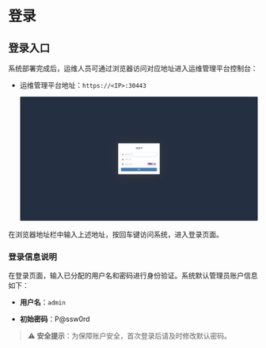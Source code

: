 # **登录**
## **登录入口**

系统部署完成后，运维人员可通过浏览器访问对应地址进入运维管理平台控制台：

* 运维管理平台地址：`https://<IP>:30443`

  ![](./images/login-loginportal-1.png)

在浏览器地址栏中输入上述地址，按回车键访问系统，进入登录页面。

### **登录信息说明**

在登录页面，输入已分配的用户名和密码进行身份验证。系统默认管理员账户信息如下：

* **用户名**：`admin`

* **初始密码**：P@ssw0rd

> ⚠️ **安全提示**：为保障账户安全，首次登录后请及时修改默认密码。

